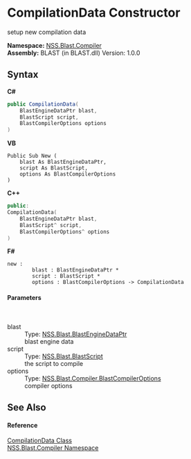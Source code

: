 # CompilationData Constructor 
 

setup new compilation data

**Namespace:**&nbsp;<a href="26a25caa-f50b-92ad-f15c-dbb9db1493ae.md">NSS.Blast.Compiler</a><br />**Assembly:**&nbsp;BLAST (in BLAST.dll) Version: 1.0.0

## Syntax

**C#**<br />
``` C#
public CompilationData(
	BlastEngineDataPtr blast,
	BlastScript script,
	BlastCompilerOptions options
)
```

**VB**<br />
``` VB
Public Sub New ( 
	blast As BlastEngineDataPtr,
	script As BlastScript,
	options As BlastCompilerOptions
)
```

**C++**<br />
``` C++
public:
CompilationData(
	BlastEngineDataPtr blast, 
	BlastScript^ script, 
	BlastCompilerOptions^ options
)
```

**F#**<br />
``` F#
new : 
        blast : BlastEngineDataPtr * 
        script : BlastScript * 
        options : BlastCompilerOptions -> CompilationData
```


#### Parameters
&nbsp;<dl><dt>blast</dt><dd>Type: <a href="8db5e405-878e-4a0b-b105-f09f3c478935.md">NSS.Blast.BlastEngineDataPtr</a><br />blast engine data</dd><dt>script</dt><dd>Type: <a href="701ebde6-515e-1fd5-a11a-526716112a12.md">NSS.Blast.BlastScript</a><br />the script to compile</dd><dt>options</dt><dd>Type: <a href="acd2f6cc-9dc8-39b3-7ff6-2a1a35ecce47.md">NSS.Blast.Compiler.BlastCompilerOptions</a><br />compiler options</dd></dl>

## See Also


#### Reference
<a href="52667f7e-8dc6-6543-e265-fdc90d6834fa.md">CompilationData Class</a><br /><a href="26a25caa-f50b-92ad-f15c-dbb9db1493ae.md">NSS.Blast.Compiler Namespace</a><br />